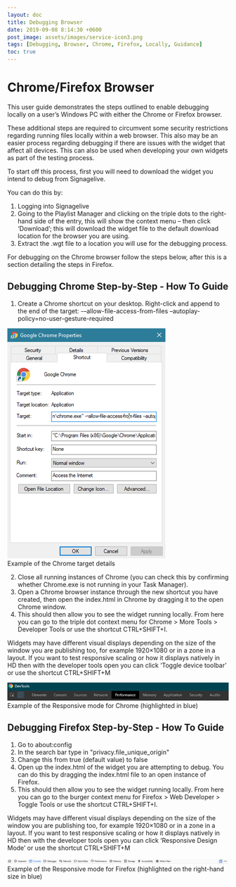 ```yaml
---
layout: doc
title: Debugging Browser
date: 2019-09-08 8:14:30 +0600
post_image: assets/images/service-icon3.png
tags: [Debugging, Browser, Chrome, Firefox, Locally, Guidance]
toc: true
---
```

# Chrome/Firefox Browser

This user guide demonstrates the steps outlined to enable debugging locally on a user’s Windows PC with either the Chrome or Firefox browser.

These additional steps are required to circumvent some security restrictions regarding running files locally within a web browser. This also may be an easier process regarding debugging if there are issues with the widget that affect all devices. This can also be used when developing your own widgets as part of the testing process.

To start off this process, first you will need to download the widget you intend to debug from Signagelive.

You can do this by:

1. Logging into Signagelive
2. Going to the Playlist Manager and clicking on the triple dots to the right-hand side of the entry, this will show the context menu – then click ‘Download’; this will download the widget file to the default download location for the browser you are using.
3. Extract the .wgt file to a location you will use for the debugging process.

For debugging on the Chrome browser follow the steps below, after this is a section detailing the steps in Firefox.

## Debugging Chrome Step-by-Step - How To Guide

1. Create a Chrome shortcut on your desktop. Right-click and append to the end of the target: -–allow-file-access-from-files –autoplay-policy=no-user-gesture-required

<img src="/assets/images/debugging-browser/debugging-browser-1.png">
<br>
Example of the Chrome target details

2. Close all running instances of Chrome (you can check this by confirming whether Chrome.exe is not running in your Task Manager).
3. Open a Chrome browser instance through the new shortcut you have created, then open the index.html in Chrome by dragging it to the open Chrome window.
4. This should then allow you to see the widget running locally. From here you can go to the triple dot context menu for Chrome > More Tools > Developer Tools or use the shortcut CTRL+SHIFT+I.

Widgets may have different visual displays depending on the size of the window you are publishing too, for example 1920×1080 or in a zone in a layout. If you want to test responsive scaling or how it displays natively in HD then with the developer tools open you can click ‘Toggle device toolbar’ or use the shortcut CTRL+SHIFT+M

<img src="/assets/images/debugging-browser/debugging-browser-2.png">
<br>
Example of the Responsive mode for Chrome (highlighted in blue)

## Debugging Firefox Step-by-Step - How To Guide

1. Go to about:config
2. In the search bar type in "privacy.file_unique_origin"
3. Change this from true (default value) to false
4. Open up the index.html of the widget you are attempting to debug. You can do this by dragging the index.html file to an open instance of Firefox.
5. This should then allow you to see the widget running locally. From here you can go to the burger context menu for Firefox > Web Developer > Toggle Tools or use the shortcut CTRL+SHIFT+I.

Widgets may have different visual displays depending on the size of the window you are publishing too, for example 1920×1080 or in a zone in a layout. If you want to test responsive scaling or how it displays natively in HD then with the developer tools open you can click ‘Responsive Design Mode’ or use the shortcut CTRL+SHIFT+M

<img src="/assets/images/debugging-browser/debugging-browser-3.png">
<br>
Example of the Responsive mode for Firefox (highlighted on the right-hand size in blue)